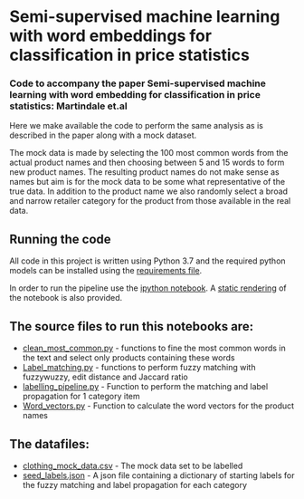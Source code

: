 # Semi-supervised machine learning with word embeddings for classification in price statistics

### Code to accompany the paper Semi-supervised machine learning with word embedding for classification in price statistics: Martindale et.al 

Here we make available the code to perform the same analysis as is described in the paper along with a 
mock dataset. 

The mock data is made by selecting the 100 most common words from the actual product names and then choosing 
between 5 and 15 words to form new product names. 
The resulting product names do not make sense as names but aim is for the mock data 
to be some what representative of the true data. 
In addition to the product name we also randomly select a broad and narrow retailer category for
 the product from those available in the real data. 

## Running the code
All code in this project is written using Python 3.7 and the required python models can be installed using
the [requirements file](requirements.txt). 

In order to run the pipeline use the [ipython notebook](label_propagation_and_classification.ipynb).
A [static rendering](https://onsbigdata.github.io/labelpropagation_clothing/) of the notebook is also provided.

## The source files to run this notebooks are:
* [clean_most_common.py](src/clean_most_common.py) - functions to fine the most common words in the text and select only products containing these words
* [Label_matching.py](src/Label_matching.py) - functions to perform fuzzy matching with fuzzywuzzy, edit distance and Jaccard ratio
* [labelling_pipeline.py](src/labelling_pipeline.py) - Function to perform the matching and label propagation for 1 category item
* [Word_vectors.py](src/Word_vectors.py) - Function to calculate the word vectors for the product names

## The datafiles:
* [clothing_mock_data.csv](data/clothing_mock_data.csv) - The mock data set to be labelled
* [seed_labels.json](data/seed_labels.json) - A json file containing a dictionary of starting labels for the fuzzy matching and label propagation for each category


